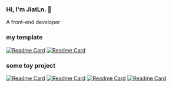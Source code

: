 ### Hi, I'm JiatLn. 👋

A front-end developer

<!--
**JiatLn/JiatLn** is a ✨ _special_ ✨ repository because its `README.md` (this file) appears on your GitHub profile.

Here are some ideas to get you started:

- 🔭 I’m currently working on ...
- 🌱 I’m currently learning ...
- 👯 I’m looking to collaborate on ...
- 🤔 I’m looking for help with ...
- 💬 Ask me about ...
- 📫 How to reach me: ...
- 😄 Pronouns: ...
- ⚡ Fun fact: ...

[![JiatLn's GitHub stats](https://github-readme-stats.vercel.app/api?username=JiatLn&theme=radical)](https://github.com/JiatLn/JiatLn)
-->




### my template

[![Readme Card](https://github-readme-stats.vercel.app/api/pin/?username=JiatLn&repo=vite2-vue3-ts-template)](https://github.com/JiatLn/vite2-vue3-ts-template)
[![Readme Card](https://github-readme-stats.vercel.app/api/pin/?username=JiatLn&repo=nuxt3-template)](https://github.com/JiatLn/nuxt3-template)

### some toy project

[![Readme Card](https://github-readme-stats.vercel.app/api/pin/?username=JiatLn&repo=yys-yuhun-simulator)](https://github.com/JiatLn/yys-yuhun-simulator)
[![Readme Card](https://github-readme-stats.vercel.app/api/pin/?username=JiatLn&repo=vue-fliplay)](https://github.com/JiatLn/vue-fliplay)
[![Readme Card](https://github-readme-stats.vercel.app/api/pin/?username=JiatLn&repo=vite-plugin-injection)](https://github.com/JiatLn/vite-plugin-injection)
[![Readme Card](https://github-readme-stats.vercel.app/api/pin/?username=JiatLn&repo=css100)](https://github.com/JiatLn/css100)




